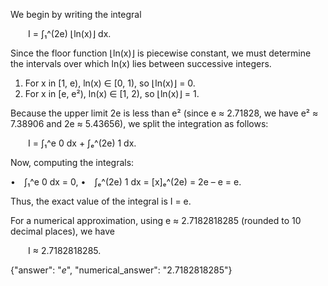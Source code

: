 We begin by writing the integral

  I = ∫₁^(2e) ⌊ln(x)⌋ dx.

Since the floor function ⌊ln(x)⌋ is piecewise constant, we must determine the intervals over which ln(x) lies between successive integers.

1. For x in [1, e), ln(x) ∈ [0, 1), so ⌊ln(x)⌋ = 0.
2. For x in [e, e²), ln(x) ∈ [1, 2), so ⌊ln(x)⌋ = 1.

Because the upper limit 2e is less than e² (since e ≈ 2.71828, we have e² ≈ 7.38906 and 2e ≈ 5.43656), we split the integration as follows:

  I = ∫₁^e 0 dx + ∫ₑ^(2e) 1 dx.

Now, computing the integrals:

• ∫₁^e 0 dx = 0,
• ∫ₑ^(2e) 1 dx = [x]ₑ^(2e) = 2e – e = e.

Thus, the exact value of the integral is I = e.

For a numerical approximation, using e ≈ 2.7182818285 (rounded to 10 decimal places), we have

  I ≈ 2.7182818285.

{"answer": "$e$", "numerical_answer": "2.7182818285"}
